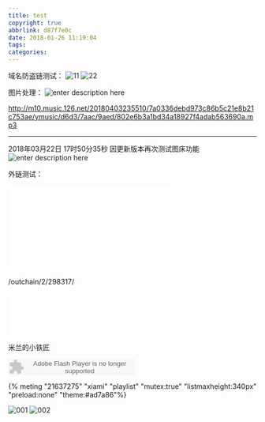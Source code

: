 ```yaml
---
title: test
copyright: true
abbrlink: d87f7e0c
date: 2018-01-26 11:19:04
tags:
categories:
---
```


域名防盗链测试：
![11][1]         ![22][2]
  



  图片处理：
  ![enter description here][3]
  

  
http://m10.music.126.net/20180403235510/7a0336debd973c86b5c21e8b21c753ae/ymusic/d6d3/7aac/9aed/802e6b3a1bd34a18927f4adab563690a.mp3

  


----------


 2018年03月22日 17时50分35秒
 因更新版本再次测试图床功能
 ![enter description here][4]


  [1]: https://data.singlelovely.cn/11.jpeg
  [2]: https://data.singlelovely.cn/12.jpeg?imageView2/2/w/250/h/300/q/75%7Cimageslim
  [3]: https://data.singlelovely.cn/13.jpeg?imageView2/2/w/250/h/200/q/75%7Cimageslim
  [4]: https://data.singlelovely.cn/xsj/2018/3/22/1478145958717.jpg "1478145958717"
  
外链测试：
  <iframe frameborder="no" border="0" marginwidth="0" marginheight="0" width=330 height=86 src="//music.163.com/outchain/player?type=2&id=400581235&auto=0&height=66"></iframe>
  
  <iframe frameborder="no" border="0" marginwidth="0" marginheight="0" width=330 height=86 src="//music.163.com/outchain/player?type=2&id=543987400&auto=1&height=66"></iframe>

/outchain/2/298317/

<iframe frameborder="no" border="0" marginwidth="0" marginheight="0" width=330 height=86 src="//music.163.com/outchain/2/298317&auto=1&height=66"></iframe>


米兰的小铁匠

<embed src="http://www.xiami.com/widget/0_1775256378/singlePlayer.swf" type="application/x-shockwave-flash" width="257" height="33" wmode="transparent"></embed>

<script type="text/javascript" src="http://www.xiami.com/widget/player-single?uid=0&sid=1775256378&mode=js"></script>

<audio src="http://www.xiami.com/widget/0_1775256378/singlePlayer.swf" type="application/x-shockwave-flash" width="257" height="33" wmode="transparent"></audio>


{% meting "21637275" "xiami" "playlist"  "mutex:true" "listmaxheight:340px" "preload:none" "theme:#ad7a86"%}



![001](https://images.unsplash.com/photo-1461529959205-ba7d61debd0b?ixlib=rb-0.3.5&q=80&fm=jpg&crop=entropy&w=400&fit=max&s=0653332e9c1498112a303c583c102f6a)
![002](https://data.singlelovely.cn/CoverPicture/1a300c2b.png!CoverPicture)